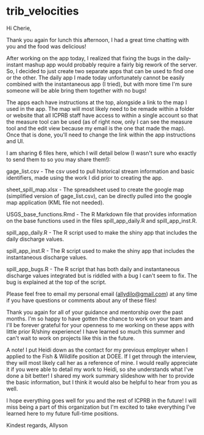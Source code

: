 # trib_velocities
Hi Cherie, 

Thank you again for lunch this afternoon, I had a great time chatting with you and the food was delicious!

After working on the app today, I realized that fixing the bugs in the daily-instant mashup app would probably require a fairly big rework of the server. So, I decided to just create two separate apps that can be used to find one or the other. The daily app I made today unfortunately cannot be easily combined with the instantaneous app (I tried), but with more time I'm sure someone will be able bring them together with no bugs! 

The apps each have instructions at the top, alongside a link to the map I used in the app. The map will most likely need to be remade within a folder or website that all ICPRB staff have access to within a single account so that the measure tool can be used (as of right now, only I can see the measure tool and the edit view because my email is the one that made the map). Once that is done, you'll need to change the link within the app instructions and UI.

I am sharing 6 files here, which I will detail below (I wasn't sure who exactly to send them to so you may share them!):

gage_list.csv - The csv used to pull historical stream information and basic identifiers, made using the work I did prior to creating the app. 

sheet_spill_map.xlsx - The spreadsheet used to create the google map (simplified version of gage_list.csv), can be directly pulled into the google map application (KML file not needed).

USGS_base_functions.Rmd - The R Markdown file that provides information on the base functions used in the files spill_app_daily.R and spill_app_inst.R.

spill_app_daily.R - The R script used to make the shiny app that includes the daily discharge values.

spill_app_inst.R - The R script used to make the shiny app that includes the instantaneous discharge values.

spill_app_bugs.R - The R script that has both daily and instantaneous discharge values integrated but is riddled with a bug I can't seem to fix. The bug is explained at the top of the script.

Please feel free to email my personal email (allydilo@gmail.com) at any time if you have questions or comments about any of these files!

Thank you again for all of your guidance and mentorship over the past months. I'm so happy to have gotten the chance to work on your team and I'll be forever grateful for your openness to me working on these apps with little prior R/shiny experience! I have learned so much this summer and can't wait to work on projects like this in the future. 

A note! I put Heidi down as the contact for my previous employer when I applied to the Fish & Wildlife position at DOEE. If I get through the interview, they will most likely call her as a reference of mine. I would really appreciate it if you were able to detail my work to Heidi, so she understands what I've done a bit better! I shared my work summary slideshow with her to provide the basic information, but I think it would also be helpful to hear from you as well. 

I hope everything goes well for you and the rest of ICPRB in the future! I will miss being a part of this organization but I'm excited to take everything I've learned here to my future full-time positions. 

Kindest regards,
Allyson
